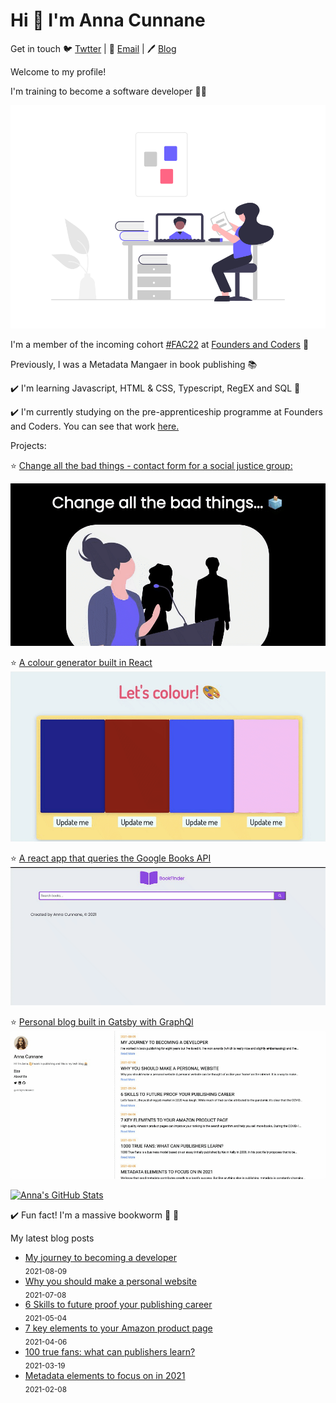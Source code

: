 # Hi 👋 I'm Anna Cunnane

Get in touch 🐦 [Twtter](https://twitter.com/MollyBloom1989) |
📧 <a href="mailto:acunnane13@email.com"> Email</a> |
🖊️ [Blog](https://www.annacunnane.co.uk/)

Welcome to my profile!

I'm training to become a software developer
👩‍💻

![ ](learning.png)

I'm a member of the incoming cohort [#FAC22](https://twitter.com/hashtag/FAC22?src=hashtag_click) at [Founders and Coders](https://www.foundersandcoders.com/)
💫

Previously, I was a Metadata Mangaer in book publishing
📚

✔️ I'm learning Javascript, HTML & CSS, Typescript, RegEX and SQL 🌱

✔️ I'm currently studying on the pre-apprenticeship programme at Founders and Coders. You can see that work [here.](https://github.com/Moggach/pre-apprenticeship)

Projects:

⭐ [Change all the bad things - contact form for a social justice group:](https://github.com/Moggach/change-all-the-bad-things)

![ ](changeallthebadthings.gif)

⭐ [A colour generator built in React](https://github.com/Moggach/colouring-in)
![ ](colouringin.gif)

⭐ [A react app that queries the Google Books API](https://github.com/Moggach/book-finder)
![ ](Bookfinder.gif)

⭐ [Personal blog built in Gatsby with GraphQl](https://github.com/Moggach/my-blog-site)
![ ](Blogsite.gif)

[![Anna's GitHub Stats](https://github-readme-stats.vercel.app/api?username=Moggach&hide=stars)]()

✔️ Fun fact! I'm a massive bookworm 📖 🐛

My latest blog posts

- [My journey to becoming a developer](https://www.annacunnane.co.uk/blog/My%20journey%20to%20become%20a%20developer) <br/> <sub>2021-08-09</sub>
- [Why you should make a personal website](https://www.annacunnane.co.uk/blog/Why%20should%20you%20make%20a%20personal%20website) <br/> <sub>2021-07-08</sub>
- [6 Skills to future proof your publishing career](https://www.annacunnane.co.uk/blog/6%20Skills%20to%20Future%20Proof%20your%20Publishing%20Career) <br/> <sub>2021-05-04</sub>
- [7 key elements to your Amazon product page](https://www.annacunnane.co.uk/blog/7%20Key%20Elements%20to%20your%20Amazon%20Product%20Page) <br/> <sub>2021-04-06</sub>
- [100 true fans: what can publishers learn?](https://www.annacunnane.co.uk/blog/100%20True%20Fans) <br/> <sub>2021-03-19</sub>
- [Metadata elements to focus on in 2021](https://www.annacunnane.co.uk/blog/Metadata%20elements%20to%20focus%20on%20in%202021) <br/> <sub>2021-02-08</sub>
